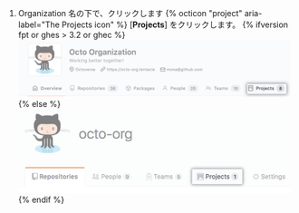 1. Organization 名の下で、クリックします
{% octicon "project" aria-label="The Projects icon" %} [**Projects**] をクリックします。
  {% ifversion fpt or ghes > 3.2 or ghec %}
  ![Organizationのプロジェクトタブ](/assets/images/help/organizations/organization-projects-tab-with-overview-tab.png)
  {% else %}
  ![Organizationのプロジェクトタブ](/assets/images/help/organizations/organization-projects-tab.png)
  {% endif %}
